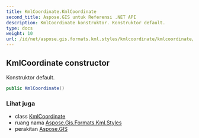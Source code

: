 ```yaml
---
title: KmlCoordinate.KmlCoordinate
second_title: Aspose.GIS untuk Referensi .NET API
description: KmlCoordinate konstruktor. Konstruktor default.
type: docs
weight: 10
url: /id/net/aspose.gis.formats.kml.styles/kmlcoordinate/kmlcoordinate/
---
```

## KmlCoordinate constructor

Konstruktor default.

```csharp
public KmlCoordinate()
```

### Lihat juga

* class [KmlCoordinate](../)
* ruang nama [Aspose.Gis.Formats.Kml.Styles](../../kmlcoordinate/)
* perakitan [Aspose.GIS](../../../)


